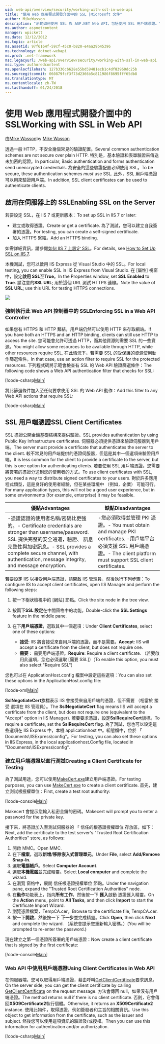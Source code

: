 ```yaml
---
uid: web-api/overview/security/working-with-ssl-in-web-api
title: "使用 Web 應用程式開發介面中的 SSL |Microsoft 文件"
author: MikeWasson
description: "示範如何使用 SSL 與 ASP.NET Web API，包括使用 SSL 用戶端憑證。"
ms.author: aspnetcontent
manager: wpickett
ms.date: 12/12/2012
ms.topic: article
ms.assetid: 97f6164f-59cf-45c0-b820-e4aa29b45396
ms.technology: dotnet-webapi
ms.prod: .net-framework
msc.legacyurl: /web-api/overview/security/working-with-ssl-in-web-api
msc.type: authoredcontent
ms.openlocfilehash: 127b336cb628e55bd59481ecb1c4df83960dc25b
ms.sourcegitcommit: 060879fcf3f73d2366b5c811986f8695fff65db8
ms.translationtype: MT
ms.contentlocale: zh-TW
ms.lasthandoff: 01/24/2018
---
```

<a name="working-with-ssl-in-web-api"></a><span data-ttu-id="e94b6-103">使用 Web 應用程式開發介面中的 SSL</span><span class="sxs-lookup"><span data-stu-id="e94b6-103">Working with SSL in Web API</span></span>
====================
<span data-ttu-id="e94b6-104">由[Mike Wasson](https://github.com/MikeWasson)</span><span class="sxs-lookup"><span data-stu-id="e94b6-104">by [Mike Wasson](https://github.com/MikeWasson)</span></span>

<span data-ttu-id="e94b6-105">透過一般 HTTP，不安全幾個常見的驗證配置。</span><span class="sxs-lookup"><span data-stu-id="e94b6-105">Several common authentication schemes are not secure over plain HTTP.</span></span> <span data-ttu-id="e94b6-106">特別是，基本驗證和表單驗證來傳送未加密的認證。</span><span class="sxs-lookup"><span data-stu-id="e94b6-106">In particular, Basic authentication and forms authentication send unencrypted credentials.</span></span> <span data-ttu-id="e94b6-107">為安全的這些驗證配置*必須*使用 SSL。</span><span class="sxs-lookup"><span data-stu-id="e94b6-107">To be secure, these authentication schemes *must* use SSL.</span></span> <span data-ttu-id="e94b6-108">此外，SSL 用戶端憑證可以用來驗證用戶端。</span><span class="sxs-lookup"><span data-stu-id="e94b6-108">In addition, SSL client certificates can be used to authenticate clients.</span></span>

## <a name="enabling-ssl-on-the-server"></a><span data-ttu-id="e94b6-109">啟用在伺服器上的 SSL</span><span class="sxs-lookup"><span data-stu-id="e94b6-109">Enabling SSL on the Server</span></span>

<span data-ttu-id="e94b6-110">若要設定 SSL，在 IIS 7 或更新版本：</span><span class="sxs-lookup"><span data-stu-id="e94b6-110">To set up SSL in IIS 7 or later:</span></span>

- <span data-ttu-id="e94b6-111">建立或取得憑證。</span><span class="sxs-lookup"><span data-stu-id="e94b6-111">Create or get a certificate.</span></span> <span data-ttu-id="e94b6-112">為了測試，您可以建立自我簽署的憑證。</span><span class="sxs-lookup"><span data-stu-id="e94b6-112">For testing, you can create a self-signed certificate.</span></span>
- <span data-ttu-id="e94b6-113">加入 HTTPS 繫結。</span><span class="sxs-lookup"><span data-stu-id="e94b6-113">Add an HTTPS binding.</span></span>

<span data-ttu-id="e94b6-114">如需詳細資訊，請參閱[如何 IIS 7 上設定 SSL](https://www.iis.net/learn/manage/configuring-security/how-to-set-up-ssl-on-iis)。</span><span class="sxs-lookup"><span data-stu-id="e94b6-114">For details, see [How to Set Up SSL on IIS 7](https://www.iis.net/learn/manage/configuring-security/how-to-set-up-ssl-on-iis).</span></span>

<span data-ttu-id="e94b6-115">本機測試，您可以啟用 IIS Express 從 Visual Studio 中的 SSL。</span><span class="sxs-lookup"><span data-stu-id="e94b6-115">For local testing, you can enable SSL in IIS Express from Visual Studio.</span></span> <span data-ttu-id="e94b6-116">在 [屬性] 視窗中，設定**啟用 SSL**至**True**。</span><span class="sxs-lookup"><span data-stu-id="e94b6-116">In the Properties window, set **SSL Enabled** to **True**.</span></span> <span data-ttu-id="e94b6-117">請注意的**SSL URL**; 用於這個 URL 測試 HTTPS 連線。</span><span class="sxs-lookup"><span data-stu-id="e94b6-117">Note the value of **SSL URL**; use this URL for testing HTTPS connections.</span></span>

![](working-with-ssl-in-web-api/_static/image1.png)

### <a name="enforcing-ssl-in-a-web-api-controller"></a><span data-ttu-id="e94b6-118">強制執行此 Web API 控制器中的 SSL</span><span class="sxs-lookup"><span data-stu-id="e94b6-118">Enforcing SSL in a Web API Controller</span></span>

<span data-ttu-id="e94b6-119">如果您有 HTTPS 和 HTTP 繫結，用戶端仍然可以使用 HTTP 來存取網站。</span><span class="sxs-lookup"><span data-stu-id="e94b6-119">If you have both an HTTPS and an HTTP binding, clients can still use HTTP to access the site.</span></span> <span data-ttu-id="e94b6-120">您可能會允許可透過 HTTP，而其他資源則需要 SSL 的一些資源。</span><span class="sxs-lookup"><span data-stu-id="e94b6-120">You might allow some resources to be available through HTTP, while other resources require SSL.</span></span> <span data-ttu-id="e94b6-121">在此情況下，若需要 SSL 的受保護的資源使用動作篩選條件。</span><span class="sxs-lookup"><span data-stu-id="e94b6-121">In that case, use an action filter to require SSL for the protected resources.</span></span> <span data-ttu-id="e94b6-122">下列程式碼將示範會檢查有 SSL 的 Web API 驗證篩選條件：</span><span class="sxs-lookup"><span data-stu-id="e94b6-122">The following code shows a Web API authentication filter that checks for SSL:</span></span>

[!code-csharp[Main](working-with-ssl-in-web-api/samples/sample1.cs)]

<span data-ttu-id="e94b6-123">將此篩選條件加入至任何要求使用 SSL 的 Web API 動作：</span><span class="sxs-lookup"><span data-stu-id="e94b6-123">Add this filter to any Web API actions that require SSL:</span></span>

[!code-csharp[Main](working-with-ssl-in-web-api/samples/sample2.cs)]

## <a name="ssl-client-certificates"></a><span data-ttu-id="e94b6-124">SSL 用戶端憑證</span><span class="sxs-lookup"><span data-stu-id="e94b6-124">SSL Client Certificates</span></span>

<span data-ttu-id="e94b6-125">SSL 憑證公開金鑰基礎結構來提供驗證。</span><span class="sxs-lookup"><span data-stu-id="e94b6-125">SSL provides authentication by using Public Key Infrastructure certificates.</span></span> <span data-ttu-id="e94b6-126">伺服器必須提供憑證來驗證伺服器到用戶端。</span><span class="sxs-lookup"><span data-stu-id="e94b6-126">The server must provide a certificate that authenticates the server to the client.</span></span> <span data-ttu-id="e94b6-127">較不常見的用戶端提供的憑證伺服器，但這是其中一個選項來驗證用戶端。</span><span class="sxs-lookup"><span data-stu-id="e94b6-127">It is less common for the client to provide a certificate to the server, but this is one option for authenticating clients.</span></span> <span data-ttu-id="e94b6-128">若要使用 SSL 用戶端憑證，您需要將簽署的憑證分送到您的使用者的方式。</span><span class="sxs-lookup"><span data-stu-id="e94b6-128">To use client certificates with SSL, you need a way to distribute signed certificates to your users.</span></span> <span data-ttu-id="e94b6-129">對於許多應用程式類型，這是良好的使用者經驗，但在某些環境中 （例如，企業） 可能可行。</span><span class="sxs-lookup"><span data-stu-id="e94b6-129">For many application types, this will not be a good user experience, but in some environments (for example, enterprise) it may be feasible.</span></span>

| <span data-ttu-id="e94b6-130">優點</span><span class="sxs-lookup"><span data-stu-id="e94b6-130">Advantages</span></span> | <span data-ttu-id="e94b6-131">缺點</span><span class="sxs-lookup"><span data-stu-id="e94b6-131">Disadvantages</span></span> |
| --- | --- |
| <span data-ttu-id="e94b6-132">-憑證認證的使用者名稱/密碼比更強的。</span><span class="sxs-lookup"><span data-stu-id="e94b6-132">- Certificate credentials are stronger than username/password.</span></span> <span data-ttu-id="e94b6-133">SSL 提供完整的安全通道，驗證、 訊息完整性與加密訊息。</span><span class="sxs-lookup"><span data-stu-id="e94b6-133">- SSL provides a complete secure channel, with authentication, message integrity, and message encryption.</span></span> | <span data-ttu-id="e94b6-134">-您必須取得並管理 PKI 憑證。</span><span class="sxs-lookup"><span data-stu-id="e94b6-134">- You must obtain and manage PKI certificates.</span></span> <span data-ttu-id="e94b6-135">-用戶端平台必須支援 SSL 用戶端憑證。</span><span class="sxs-lookup"><span data-stu-id="e94b6-135">- The client platform must support SSL client certificates.</span></span> |

<span data-ttu-id="e94b6-136">若要設定 IIS 以接受用戶端憑證，請開啟 IIS 管理員，然後執行下列步驟：</span><span class="sxs-lookup"><span data-stu-id="e94b6-136">To configure IIS to accept client certificates, open IIS Manager and perform the following steps:</span></span>

1. <span data-ttu-id="e94b6-137">按一下樹狀檢視中的 [網站] 節點。</span><span class="sxs-lookup"><span data-stu-id="e94b6-137">Click the site node in the tree view.</span></span>
2. <span data-ttu-id="e94b6-138">按兩下**SSL 設定**在中間窗格中的功能。</span><span class="sxs-lookup"><span data-stu-id="e94b6-138">Double-click the **SSL Settings** feature in the middle pane.</span></span>
3. <span data-ttu-id="e94b6-139">在下**用戶端憑證**，選取其中一個選項：</span><span class="sxs-lookup"><span data-stu-id="e94b6-139">Under **Client Certificates**, select one of these options:</span></span> 

    - <span data-ttu-id="e94b6-140">**接受**: IIS 將會接受來自用戶端的憑證，而不是需要。</span><span class="sxs-lookup"><span data-stu-id="e94b6-140">**Accept**: IIS will accept a certificate from the client, but does not require one.</span></span>
    - <span data-ttu-id="e94b6-141">**需要**： 需要用戶端憑證。</span><span class="sxs-lookup"><span data-stu-id="e94b6-141">**Require**: Require a client certificate.</span></span> <span data-ttu-id="e94b6-142">（若要啟用此選項，您也必須選取 [需要 SSL]）</span><span class="sxs-lookup"><span data-stu-id="e94b6-142">(To enable this option, you must also select "Require SSL")</span></span>

<span data-ttu-id="e94b6-143">您也可以在 ApplicationHost.config 檔案中設定這些選項：</span><span class="sxs-lookup"><span data-stu-id="e94b6-143">You can also set these options in the ApplicationHost.config file:</span></span>

[!code-xml[Main](working-with-ssl-in-web-api/samples/sample3.xml)]

<span data-ttu-id="e94b6-144">**SslNegotiateCert**旗標表示 IIS 會接受來自用戶端的憑證，但不需要 （相當於 接受 選項在 IIS 管理員）。</span><span class="sxs-lookup"><span data-stu-id="e94b6-144">The **SslNegotiateCert** flag means IIS will accept a certificate from the client, but does not require one (equivalent to the "Accept" option in IIS Manager).</span></span> <span data-ttu-id="e94b6-145">若要要求憑證，設定**SslRequireCert**旗標。</span><span class="sxs-lookup"><span data-stu-id="e94b6-145">To require a certificate, set the **SslRequireCert** flag.</span></span> <span data-ttu-id="e94b6-146">為了測試，您也可以設定這些選項在 IIS Express 中，本機 applicationhost 中。組態檔中，位於 「 Documents\IISExpress\config"。</span><span class="sxs-lookup"><span data-stu-id="e94b6-146">For testing, you can also set these options in IIS Express, in the local applicationhost.Config file, located in "Documents\IISExpress\config".</span></span>

### <a name="creating-a-client-certificate-for-testing"></a><span data-ttu-id="e94b6-147">建立用戶端憑證以進行測試</span><span class="sxs-lookup"><span data-stu-id="e94b6-147">Creating a Client Certificate for Testing</span></span>

<span data-ttu-id="e94b6-148">為了測試用途，您可以使用[MakeCert.exe](https://msdn.microsoft.com/library/bfsktky3.aspx)建立用戶端憑證。</span><span class="sxs-lookup"><span data-stu-id="e94b6-148">For testing purposes, you can use [MakeCert.exe](https://msdn.microsoft.com/library/bfsktky3.aspx) to create a client certificate.</span></span> <span data-ttu-id="e94b6-149">首先，建立測試根授權單位：</span><span class="sxs-lookup"><span data-stu-id="e94b6-149">First, create a test root authority:</span></span>

[!code-console[Main](working-with-ssl-in-web-api/samples/sample4.cmd)]

<span data-ttu-id="e94b6-150">Makecert 會提示您輸入私密金鑰的密碼。</span><span class="sxs-lookup"><span data-stu-id="e94b6-150">Makecert will prompt you to enter a password for the private key.</span></span>

<span data-ttu-id="e94b6-151">接下來，將憑證加入至測試伺服器的 「 信任的根憑證授權單位 存放區，如下：</span><span class="sxs-lookup"><span data-stu-id="e94b6-151">Next, add the certificate to the test server's "Trusted Root Certification Authorities" store, as follows:</span></span>

1. <span data-ttu-id="e94b6-152">開啟 MMC。</span><span class="sxs-lookup"><span data-stu-id="e94b6-152">Open MMC.</span></span>
2. <span data-ttu-id="e94b6-153">在下**檔案**，選取**新增/移除嵌入式管理單元**。</span><span class="sxs-lookup"><span data-stu-id="e94b6-153">Under **File**, select **Add/Remove Snap-In**.</span></span>
3. <span data-ttu-id="e94b6-154">選取**電腦帳戶**。</span><span class="sxs-lookup"><span data-stu-id="e94b6-154">Select **Computer Account**.</span></span>
4. <span data-ttu-id="e94b6-155">選取**本機電腦**並完成精靈。</span><span class="sxs-lookup"><span data-stu-id="e94b6-155">Select **Local computer** and complete the wizard.</span></span>
5. <span data-ttu-id="e94b6-156">在瀏覽 窗格中，展開 信任根憑證授權單位 節點。</span><span class="sxs-lookup"><span data-stu-id="e94b6-156">Under the navigation pane, expand the "Trusted Root Certification Authorities" node.</span></span>
6. <span data-ttu-id="e94b6-157">在**動作**功能表上，指向**所有工作**，然後按一下 **匯入**啟動 憑證匯入精靈。</span><span class="sxs-lookup"><span data-stu-id="e94b6-157">On the **Action** menu, point to **All Tasks**, and then click **Import** to start the Certificate Import Wizard.</span></span>
7. <span data-ttu-id="e94b6-158">瀏覽憑證檔案，TempCA.cer。</span><span class="sxs-lookup"><span data-stu-id="e94b6-158">Browse to the certificate file, TempCA.cer.</span></span>
8. <span data-ttu-id="e94b6-159">按一下**開啟**，然後按一下 **下一步**並完成精靈。</span><span class="sxs-lookup"><span data-stu-id="e94b6-159">Click **Open**, then click **Next** and complete the wizard.</span></span> <span data-ttu-id="e94b6-160">（系統會提示您重新輸入密碼。）</span><span class="sxs-lookup"><span data-stu-id="e94b6-160">(You will be prompted to re-enter the password.)</span></span>

<span data-ttu-id="e94b6-161">現在建立之第一個憑證所簽署的用戶端憑證：</span><span class="sxs-lookup"><span data-stu-id="e94b6-161">Now create a client certificate that is signed by the first certificate:</span></span>

[!code-console[Main](working-with-ssl-in-web-api/samples/sample5.cmd)]

### <a name="using-client-certificates-in-web-api"></a><span data-ttu-id="e94b6-162">Web API 中使用用戶端憑證</span><span class="sxs-lookup"><span data-stu-id="e94b6-162">Using Client Certificates in Web API</span></span>

<span data-ttu-id="e94b6-163">在伺服器端，您可以取得用戶端憑證，藉由呼叫[GetClientCertificate](https://msdn.microsoft.com/library/system.net.http.httprequestmessageextensions.getclientcertificate.aspx)要求訊息。</span><span class="sxs-lookup"><span data-stu-id="e94b6-163">On the server side, you can get the client certificate by calling [GetClientCertificate](https://msdn.microsoft.com/library/system.net.http.httprequestmessageextensions.getclientcertificate.aspx) on the request message.</span></span> <span data-ttu-id="e94b6-164">方法會傳回 null，如果沒有用戶端憑證。</span><span class="sxs-lookup"><span data-stu-id="e94b6-164">The method returns null if there is no client certificate.</span></span> <span data-ttu-id="e94b6-165">否則，它會傳回**X509Certificate2**執行個體。</span><span class="sxs-lookup"><span data-stu-id="e94b6-165">Otherwise, it returns an **X509Certificate2** instance.</span></span> <span data-ttu-id="e94b6-166">使用此物件，取得憑證，例如簽發者和主旨的相關資訊。</span><span class="sxs-lookup"><span data-stu-id="e94b6-166">Use this object to get information from the certificate, such as the issuer and subject.</span></span> <span data-ttu-id="e94b6-167">然後您可以使用這項資訊的驗證及/或授權。</span><span class="sxs-lookup"><span data-stu-id="e94b6-167">Then you can use this information for authentication and/or authorization.</span></span>

[!code-csharp[Main](working-with-ssl-in-web-api/samples/sample6.cs)]
